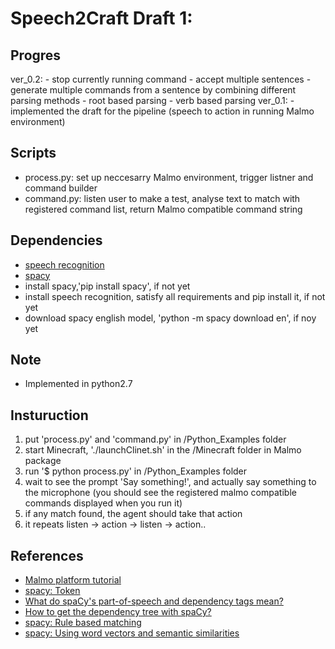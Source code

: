 # Speech2Craft Draft 1:

## Progres
ver_0.2:
	- stop currently running command
	- accept multiple sentences
	- generate multiple commands from a sentence by combining different parsing methods
		- root based parsing
		- verb based parsing
ver_0.1:
	- implemented the draft for the pipeline (speech to action in running Malmo environment)

## Scripts
- process.py: set up neccesarry Malmo environment, trigger listner and command builder
- command.py: listen user to make a test, analyse text to match with registered command list, return Malmo compatible command string 

## Dependencies
- [speech recognition](https://pypi.python.org/pypi/SpeechRecognition/)
- [spacy](https://spacy.io/docs/usage/)
- install spacy,'pip install spacy', if not yet
- install speech recognition, satisfy all requirements and pip install it, if not yet
- download spacy english model, 'python -m spacy download en', if noy yet

## Note
- Implemented in python2.7

## Insturuction
1. put 'process.py' and 'command.py' in /Python_Examples folder
2. start Minecraft, './launchClinet.sh' in the /Minecraft folder in Malmo package
3. run '$ python process.py' in /Python_Examples folder
4. wait to see the prompt 'Say something!', and actually say something to the microphone (you should see the registered malmo compatible commands displayed when you run it)
5. if any match found, the agent should take that action
6. it repeats listen -> action -> listen -> action..

## References
- [Malmo platform tutorial](https://github.com/Microsoft/malmo/blob/master/Malmo/samples/Python_examples/Tutorial.pdf)
- [spacy: Token](https://spacy.io/docs/api/token)
- [What do spaCy's part-of-speech and dependency tags mean?](http://stackoverflow.com/questions/40288323/what-do-spacys-part-of-speech-and-dependency-tags-mean)
- [How to get the dependency tree with spaCy?](http://stackoverflow.com/questions/36610179/how-to-get-the-dependency-tree-with-spacy)
- [spacy: Rule based matching](https://spacy.io/docs/usage/rule-based-matching)
- [spacy: Using word vectors and semantic similarities](https://spacy.io/docs/usage/word-vectors-similarities)